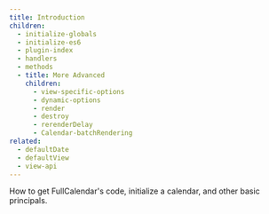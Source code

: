 ```yaml
---
title: Introduction
children:
  - initialize-globals
  - initialize-es6
  - plugin-index
  - handlers
  - methods
  - title: More Advanced
    children:
      - view-specific-options
      - dynamic-options
      - render
      - destroy
      - rerenderDelay
      - Calendar-batchRendering
related:
  - defaultDate
  - defaultView
  - view-api
---
```


How to get FullCalendar's code, initialize a calendar, and other basic principals.
